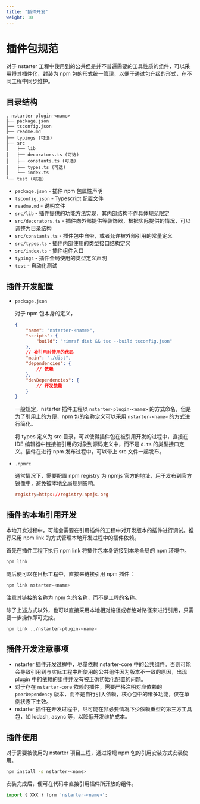 ```yaml
---
title: "插件开发"
weight: 10
---
```


# 插件包规范

对于 nstarter 工程中使用到的公共但是并不普遍需要的工具性质的组件，可以采用将其插件化，封装为 npm 包的形式统一管理，以便于通过包升级的形式，在不同工程中同步维护。


## 目录结构

```
. nstarter-plugin-<name>
├── package.json
├── tsconfig.json
├── readme.md
├── typings (可选)
├── src
│   ├── lib
│   ├── decorators.ts (可选)
│   ├── constants.ts (可选)
│   ├── types.ts (可选)
│   └── index.ts 
└── test (可选)
```

* `package.json` - 插件 npm 包属性声明
* `tsconfig.json` - Typescript 配置文件
* `readme.md` - 说明文件
* `src/lib` - 插件提供的功能方法实现，其内部结构不作具体规范限定
* `src/decorators.ts` - 插件向外部提供等装饰器，根据实际提供的情况，可以调整为目录结构
* `src/constants.ts` - 插件包中自带，或者允许被外部引用的常量定义
* `src/types.ts` - 插件内部使用的类型接口结构定义
* `src/index.ts` - 插件组件入口
* `typings` - 插件全局使用的类型定义声明
* `test` - 自动化测试


## 插件开发配置

* `package.json`

  对于 npm 包本身的定义，

  ```json
  {
      "name": "nstarter-<name>",
      "scripts": {
          "build": "rimraf dist && tsc --build tsconfig.json"
      },
      // 被引用时使用的代码
      "main": "./dist",
      "dependencies": {
          // 依赖
      },
      "devDependencies": {
          // 开发依赖
      }
  }
  ```

  一般规定，nstarter 插件工程以 `nstarter-plugin-<name>` 的方式命名，但是为了引用上的方便，npm 包的名称定义可以采用 `nstarter-<name>` 的方式进行简化。

  将 types 定义为 src 目录，可以使得插件包在被引用开发的过程中，直接在 IDE 编辑器中链接被引用的对象到源码定义中，而不是 `d.ts` 的类型接口定义。插件在进行 npm 发布过程中，可以带上 src 文件一起发布。

* `.npmrc`

  通常情况下，需要配置 npm registry 为 npmjs 官方的地址，用于发布到官方镜像中，避免被本地全局规则影响。

  ```conf
  registry=https://registry.npmjs.org
  ```


## 插件的本地引用开发

本地开发过程中，可能会需要在引用插件的工程中对开发版本的插件进行调试。推荐采用 npm link 的方式管理本地开发过程中的插件依赖。

首先在插件工程下执行 npm link 将插件包本身链接到本地全局的 npm 环境中。

```bash
npm link
```

随后便可以在目标工程中，直接来链接引用 npm 插件：

```bash
npm link nstarter-<name>
```

注意其链接的名称为 npm 包的名称，而不是工程的名称。

除了上述方式以外，也可以直接采用本地相对路径或者绝对路径来进行引用，只需要一步操作即可完成。

```bash
npm link ../nstarter-plugin-<name>
```


## 插件开发注意事项

* nstarter 插件开发过程中，尽量依赖 nstarter-core 中的公共组件。否则可能会导致引用到与实际工程中所使用的公共组件因为版本不一致的原因，出现 plugin 中的依赖的组件并没有被正确初始化配置的问题。
* 对于存在 `nstarter-core` 依赖的插件，需要严格注明对应依赖的 `peerDependency` 版本，而不是自行引入依赖，核心包中的诸多功能，仅在单例状态下生效。
* nstarter 插件在开发过程中，尽可能在非必要情况下少依赖重型的第三方工具包，如 lodash, async 等，以降低开发维护成本。


## 插件使用

对于需要被使用的 nstarter 项目工程，通过常规 npm 包的引用安装方式安装使用。

```bash
npm install -s nstarter-<name>
```

安装完成后，便可在代码中直接引用插件所开放的组件。

```typescript
import { XXX } form 'nstarter-<name>';
```
